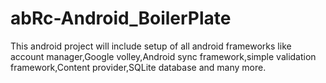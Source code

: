 abRc-Android_BoilerPlate
========================

This android project will include setup of all android frameworks like account manager,Google volley,Android sync framework,simple validation framework,Content provider,SQLite database and many more. 

